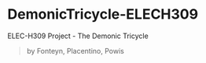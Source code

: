 # DemonicTricycle-ELECH309
ELEC-H309 Project - The Demonic Tricycle  

> by Fonteyn, Placentino, Powis
